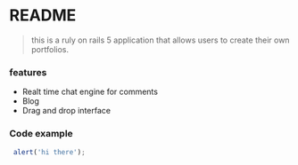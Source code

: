 # README



> this is a ruly on rails 5 application that allows users to create their own portfolios.

### features

- Realt time chat engine for comments
- Blog
- Drag and drop interface

### Code example

```javascript
 alert('hi there');
 ```
